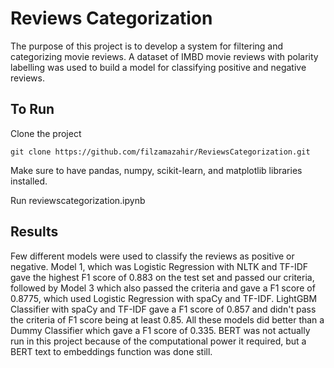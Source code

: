 # Reviews Categorization
The purpose of this project is to  develop a system for filtering and categorizing movie reviews. A dataset of IMBD movie reviews with polarity labelling was used to build a model for classifying positive and negative reviews.

## To Run

Clone the project
```
git clone https://github.com/filzamazahir/ReviewsCategorization.git
```

Make sure to have pandas, numpy, scikit-learn, and matplotlib libraries installed.

Run reviewscategorization.ipynb

## Results
Few different models were used to classify the reviews as positive or negative. Model 1, which was Logistic Regression with NLTK and TF-IDF gave the highest F1 score of 0.883 on the test set and passed our criteria, followed by Model 3 which also passed the criteria and gave a F1 score of 0.8775, which used Logistic Regression with spaCy and TF-IDF. LightGBM Classifier with spaCy and TF-IDF gave a F1 score of 0.857 and didn't pass the criteria of F1 score being at least 0.85. All these models did better than a Dummy Classifier which gave a F1 score of 0.335. BERT was not actually run in this project because of the computational power it required, but a BERT text to embeddings function was done still.

